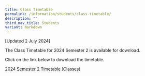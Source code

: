 ```yaml
---
title: Class Timetable
permalink: /information/students/class-timetable/
description: ""
third_nav_title: Students
variant: markdown
---
```

[Updated 2 July 2024]

The Class Timetable for 2024 Semester 2 is available for download.&nbsp;  

Click on the link below to download the timetable. 

[2024 Semester 2 Timetable (Classes)](/files/2024/Timetable/2024_Sem_2_Timetable_v5k___Classes.pdf)